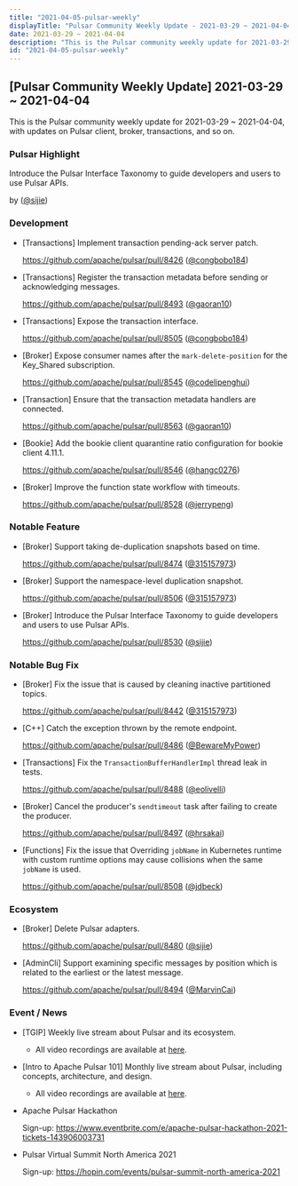 ```yaml
---
title: "2021-04-05-pulsar-weekly"
displayTitle: "Pulsar Community Weekly Update - 2021-03-29 ~ 2021-04-04"
date: 2021-03-29 ~ 2021-04-04
description: "This is the Pulsar community weekly update for 2021-03-29 ~ 2021-04-04, with updates on Pulsar client, broker, transactions, and so on."
id: "2021-04-05-pulsar-weekly"
---
```


## [Pulsar Community Weekly Update] 2021-03-29 ~ 2021-04-04

This is the Pulsar community weekly update for 2021-03-29 ~ 2021-04-04, with updates on Pulsar client, broker, transactions, and so on.

### Pulsar Highlight

Introduce the Pulsar Interface Taxonomy to guide developers and users to use Pulsar APIs.

by ([@sijie](https://github.com/sijie))

### Development

- [Transactions] Implement transaction pending-ack server patch.

    https://github.com/apache/pulsar/pull/8426 ([@congbobo184](https://github.com/congbobo184))

- [Transactions] Register the transaction metadata before sending or acknowledging messages.
    
    https://github.com/apache/pulsar/pull/8493 ([@gaoran10](https://github.com/gaoran10))

- [Transactions] Expose the transaction interface.
    
    https://github.com/apache/pulsar/pull/8505 ([@congbobo184](https://github.com/congbobo184))

- [Broker] Expose consumer names after the `mark-delete-position` for the Key_Shared subscription.
    
    https://github.com/apache/pulsar/pull/8545 ([@codelipenghui](https://github.com/codelipenghui))

- [Transaction] Ensure that the transaction metadata handlers are connected.
    
    https://github.com/apache/pulsar/pull/8563 ([@gaoran10](https://github.com/gaoran10))

- [Bookie] Add the bookie client quarantine ratio configuration for bookie client 4.11.1.
    
    https://github.com/apache/pulsar/pull/8546 ([@hangc0276](https://github.com/hangc0276))

- [Broker] Improve the function state workflow with timeouts.
    
    https://github.com/apache/pulsar/pull/8528 ([@jerrypeng](https://github.com/jerrypeng)) 

### Notable Feature

- [Broker] Support taking de-duplication snapshots based on time.
    
    https://github.com/apache/pulsar/pull/8474 ([@315157973](https://github.com/315157973))

- [Broker] Support the namespace-level duplication snapshot.
    
    https://github.com/apache/pulsar/pull/8506 ([@315157973](https://github.com/315157973))

- [Broker] Introduce the Pulsar Interface Taxonomy to guide developers and users to use Pulsar APIs.
    
    https://github.com/apache/pulsar/pull/8530 ([@sijie](https://github.com/sijie))

### Notable Bug Fix

- [Broker] Fix the issue that is caused by cleaning inactive partitioned topics.
    
    https://github.com/apache/pulsar/pull/8442 ([@315157973](https://github.com/315157973))

- [C++] Catch the exception thrown by the remote endpoint.
    
    https://github.com/apache/pulsar/pull/8486 ([@BewareMyPower](https://github.com/BewareMyPower))

- [Transactions] Fix the `TransactionBufferHandlerImpl` thread leak in tests.
    
    https://github.com/apache/pulsar/pull/8488 ([@eolivelli](https://github.com/eolivelli))

- [Broker] Cancel the producer's `sendtimeout` task after failing to create the producer.
    
    https://github.com/apache/pulsar/pull/8497 ([@hrsakai](https://github.com/hrsakai))

- [Functions] Fix the issue that Overriding `jobName` in Kubernetes runtime with custom runtime options may cause collisions when the same `jobName` is used.  
    
    https://github.com/apache/pulsar/pull/8508 ([@jdbeck](https://github.com/jdbeck))

### Ecosystem

- [Broker] Delete Pulsar adapters.

    https://github.com/apache/pulsar/pull/8480 ([@sijie](https://github.com/sijie))

- [AdminCli] Support examining specific messages by position which is related to the earliest or the latest message.
    
    https://github.com/apache/pulsar/pull/8494 ([@MarvinCai](https://github.com/MarvinCai))

### Event / News

- [TGIP] Weekly live stream about Pulsar and its ecosystem.

  - All video recordings are available at [here](https://streamnative.io/resource#tgip).

- [Intro to Apache Pulsar 101] Monthly live stream about Pulsar, including concepts, architecture, and design.

    - All video recordings are available at [here](https://streamnative.io/en/resource#intro-to-apache-pulsar-101).

- Apache Pulsar Hackathon

    Sign-up: https://www.eventbrite.com/e/apache-pulsar-hackathon-2021-tickets-143906003731

- Pulsar Virtual Summit North America 2021

    Sign-up: https://hopin.com/events/pulsar-summit-north-america-2021